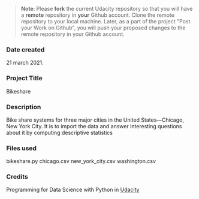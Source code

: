 >**Note**: Please **fork** the current Udacity repository so that you will have a **remote** repository in **your** Github account. Clone the remote repository to your local machine. Later, as a part of the project "Post your Work on Github", you will push your proposed changes to the remote repository in your Github account.

### Date created
21 march 2021.

### Project Title
Bikeshare

### Description
 Bike share systems for three major cities in the United States—Chicago, New York City. It is to import the data and answer interesting questions about it by computing descriptive statistics

### Files used
bikeshare.py
chicago.csv
new_york_city.csv
washington.csv

### Credits
 Programming for Data Science with Python
 in [Udacity](https://www.udacity.com/course/programming-for-data-science-nanodegree--nd104)
